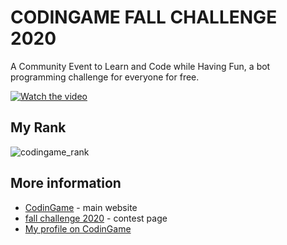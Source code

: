 # CODINGAME FALL CHALLENGE 2020

A Community Event to Learn and Code while Having Fun, a bot programming challenge for everyone for free.

[![Watch the video](https://img.youtube.com/vi/kGCAgaZv99M/maxresdefault.jpg)](https://youtu.be/kGCAgaZv99M)

## My Rank

![codingame_rank](https://user-images.githubusercontent.com/1570963/99951135-7dcde080-2d75-11eb-8efb-bef8acf4f83b.png)


## More information
- [CodinGame](https://www.codingame.com/) - main website
- [fall challenge 2020](https://www.codingame.com/contests/fall-challenge-2020) - contest page
- [My profile on CodinGame](https://www.codingame.com/profile/eaac5ef5173f3625d1d0d0ee3d2899760331283)

